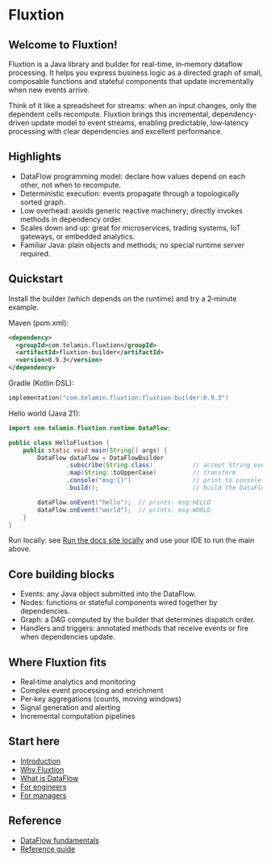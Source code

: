 # Fluxtion

## Welcome to Fluxtion!

Fluxtion is a Java library and builder for real-time, in‑memory dataflow processing. It helps you express business logic
as a directed graph of small, composable functions and stateful components that update incrementally when new events
arrive.

Think of it like a spreadsheet for streams: when an input changes, only the dependent cells recompute. Fluxtion brings
this incremental, dependency-driven update model to event streams, enabling predictable, low‑latency processing with
clear dependencies and excellent performance.

## Highlights

- DataFlow programming model: declare how values depend on each other, not when to recompute.
- Deterministic execution: events propagate through a topologically sorted graph.
- Low overhead: avoids generic reactive machinery; directly invokes methods in dependency order.
- Scales down and up: great for microservices, trading systems, IoT gateways, or embedded analytics.
- Familiar Java: plain objects and methods; no special runtime server required.

## Quickstart

Install the builder (which depends on the runtime) and try a 2‑minute example.

Maven (pom.xml):

```xml
<dependency>
  <groupId>com.telamin.fluxtion</groupId>
  <artifactId>fluxtion-builder</artifactId>
  <version>0.9.3</version>
</dependency>
```

Gradle (Kotlin DSL):

```kotlin
implementation("com.telamin.fluxtion:fluxtion-builder:0.9.3")
```

Hello world (Java 21):

```java
import com.telamin.fluxtion.runtime.DataFlow;

public class HelloFluxtion {
    public static void main(String[] args) {
        DataFlow dataFlow = DataFlowBuilder
                .subscribe(String.class)           // accept String events
                .map(String::toUpperCase)          // transform
                .console("msg:{}")                 // print to console
                .build();                          // build the DataFlow

        dataFlow.onEvent("hello");  // prints: msg:HELLO
        dataFlow.onEvent("world");  // prints: msg:WORLD
    }
}
```

Run locally: see [Run the docs site locally](run_local_guide.md) and use your IDE to run the main above.

## Core building blocks

- Events: any Java object submitted into the DataFlow.
- Nodes: functions or stateful components wired together by dependencies.
- Graph: a DAG computed by the builder that determines dispatch order.
- Handlers and triggers: annotated methods that receive events or fire when dependencies update.

## Where Fluxtion fits

- Real‑time analytics and monitoring
- Complex event processing and enrichment
- Per‑key aggregations (counts, moving windows)
- Signal generation and alerting
- Incremental computation pipelines

## Start here

- [Introduction](home/introduction.md)
- [Why Fluxtion](home/why-fluxtion.md)
- [What is DataFlow](home/what-is-dataflow.md)
- [For engineers](home/intro-engineers.md)
- [For managers](home/intro-managers.md)

## Reference

- [DataFlow fundamentals](home/dataflow-fundamentals.md)
- [Reference guide](reference/reference-documentation.md)
